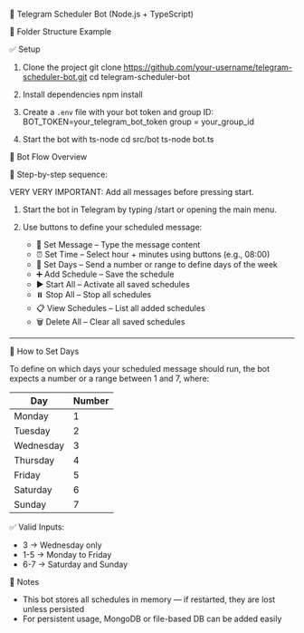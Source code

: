 
🚀 Telegram Scheduler Bot (Node.js + TypeScript)

📁 Folder Structure Example

✅ Setup

1. Clone the project
   git clone https://github.com/your-username/telegram-scheduler-bot.git
   cd telegram-scheduler-bot

2. Install dependencies
   npm install

3. Create a `.env` file with your bot token and group ID:
   BOT_TOKEN=your_telegram_bot_token
   group = your_group_id

4. Start the bot with ts-node
   cd src/bot
   ts-node bot.ts



🧠 Bot Flow Overview

📍 Step-by-step sequence:

VERY VERY IMPORTANT: Add all messages before pressing start.

1. Start the bot in Telegram by typing /start or opening the main menu.
2. Use buttons to define your scheduled message:

   - 📝 Set Message – Type the message content
   - ⏰ Set Time – Select hour + minutes using buttons (e.g., 08:00)
   - 📅 Set Days – Send a number or range to define days of the week
   - ➕ Add Schedule – Save the schedule
   - ▶️ Start All – Activate all saved schedules
   - ⏸️ Stop All – Stop all schedules
   - 📋 View Schedules – List all added schedules
   - 🗑️ Delete All – Clear all saved schedules

---

📅 How to Set Days

To define on which days your scheduled message should run, the bot expects a number or a range between 1 and 7, where:

| Day       | Number |
|-----------|--------|
| Monday    | 1      |
| Tuesday   | 2      |
| Wednesday | 3      |
| Thursday  | 4      |
| Friday    | 5      |
| Saturday  | 6      |
| Sunday    | 7      |

✅ Valid Inputs:
- 3 → Wednesday only
- 1-5 → Monday to Friday
- 6-7 → Saturday and Sunday

🛑 Notes

- This bot stores all schedules in memory — if restarted, they are lost unless persisted
- For persistent usage, MongoDB or file-based DB can be added easily
